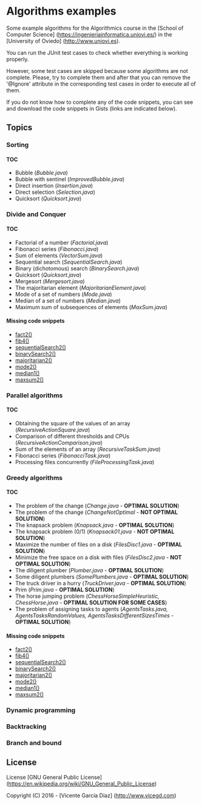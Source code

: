 # Algorithms examples
Some example algorithms for the Algorithmics course in the [School of Computer Science] (https://ingenieriainformatica.uniovi.es/) in the [University of Oviedo] (http://www.uniovi.es).

You can run the JUnit test cases to check whether everything is working properly. 

However, some test cases are skipped because some algorithms are not complete. Please, try to complete them and after that you can remove the '@Ignore' attribute in the corresponding test cases in order to execute all of them.

If you do not know how to complete any of the code snippets, you can see and download the code snippets in Gists (links are indicated below). 

## Topics

### Sorting
#### TOC
* Bubble (*Bubble.java*)
* Bubble with sentinel (*ImprovedBubble.java*)
* Direct insertion (*Insertion.java*)
* Direct selection (*Selection.java*)
* Quicksort (*Quicksort.java*)

### Divide and Conquer

#### TOC
* Factorial of a number (*Factorial.java*)
* Fibonacci series (*Fibonacci.java*)
* Sum of elements (*VectorSum.java*)
* Sequential search (*SequentialSearch.java*)
* Binary (dichotomous) search (*BinarySearch.java*)
* Quicksort (*Quicksort.java*)
* Mergesort (*Mergesort.java*)
* The majoritarian element (*MajoritarianElement.java*)
* Mode of a set of numbers (*Mode.java*)
* Median of a set of numbers (*Median.java*)
* Maximum sum of subsequences of elements (*MaxSum.java*)

#### Missing code snippets
* [fact2()](https://gist.github.com/vicegd/7553ecb737c0f888a870)
* [fib4()](https://gist.github.com/vicegd/6b5061139d53f620f52a)
* [sequentialSearch2()](https://gist.github.com/vicegd/f99718b268841865c2e8)
* [binarySearch2()](https://gist.github.com/vicegd/0220c92fa1525806ccbc)
* [majoritarian2()](https://gist.github.com/vicegd/723110ab76e7b5750f64)
* [mode2()](https://gist.github.com/vicegd/93eb127241b916e04110)
* [median1()](https://gist.github.com/vicegd/720801a57e72b364b97c)
* [maxsum2()](https://gist.github.com/vicegd/f24a1b8262707217f5f6)

### Parallel algorithms

#### TOC
* Obtaining the square of the values of an array (*RecursiveActionSquare.java*)
* Comparison of different thresholds and CPUs (*RecursiveActionComparison.java*)
* Sum of the elements of an array (*RecursiveTaskSum.java*)
* Fibonacci series (*FibonacciTask.java*)
* Processing files concurrently (*FileProcessingTask.java*)

### Greedy algorithms

#### TOC
* The problem of the change (*Change.java* - **OPTIMAL SOLUTION**)
* The problem of the change (*ChangeNotOptimal* - **NOT OPTIMAL SOLUTION**)
* The knapsack problem (*Knapsack.java* - **OPTIMAL SOLUTION**)
* The knapsack problem (0/1) (*Knapsack01.java* - **NOT OPTIMAL SOLUTION**)
* Maximize the number of files on a disk (*FilesDisc1.java* - **OPTIMAL SOLUTION**)
* Minimize the free space on a disk with files (*FilesDisc2.java* - **NOT OPTIMAL SOLUTION**)
* The diligent plumber (*Plumber.java* - **OPTIMAL SOLUTION**)
* Some diligent plumbers (*SomePlumbers.java* - **OPTIMAL SOLUTION**)
* The truck driver in a hurry (*TruckDriver.java* - **OPTIMAL SOLUTION**)
* Prim (*Prim.java* - **OPTIMAL SOLUTION**)
* The horse jumping problem (*ChessHorseSimpleHeuristic, ChessHorse.java* - **OPTIMAL SOLUTION FOR SOME CASES**)
* The problem of assigning tasks to agents (*AgentsTasks.java, AgentsTasksRandomValues, AgentsTasksDifferentSizesTimes* - **OPTIMAL SOLUTION**)

#### Missing code snippets
* [fact2()](https://gist.github.com/vicegd/7553ecb737c0f888a870)
* [fib4()](https://gist.github.com/vicegd/6b5061139d53f620f52a)
* [sequentialSearch2()](https://gist.github.com/vicegd/f99718b268841865c2e8)
* [binarySearch2()](https://gist.github.com/vicegd/0220c92fa1525806ccbc)
* [majoritarian2()](https://gist.github.com/vicegd/723110ab76e7b5750f64)
* [mode2()](https://gist.github.com/vicegd/93eb127241b916e04110)
* [median1()](https://gist.github.com/vicegd/720801a57e72b364b97c)
* [maxsum2()](https://gist.github.com/vicegd/f24a1b8262707217f5f6)

### Dynamic programming

### Backtracking

### Branch and bound

## License

License [GNU General Public License] (https://en.wikipedia.org/wiki/GNU_General_Public_License)

Copyright (C) 2016 - [Vicente García Díaz] (http://www.vicegd.com)
